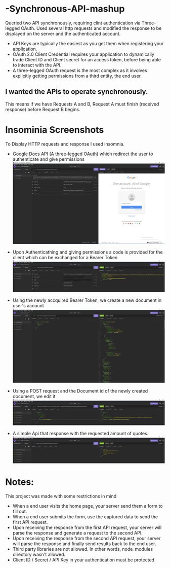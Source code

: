 # -Synchronous-API-mashup
Queried two API synchronously, requiring clint authentication via Three-legged OAuth. Used several http requests and modified the response to be displayed on the server and the authenticated account.



- API Keys are typically the easiest as you get them when registering your application.  
- OAuth 2.0 Client Credential requires your application to dynamically trade Client ID and Client secret for an access token, before being able to interact with the API. 
- A three-legged OAuth request is the most complex as it involves explicitly getting permissions from a third entity, the end user.


## I wanted the APIs to operate synchronously.

This means if we have Requests A and B, Request A must finish (received response) before Request B begins.

# Insominia Screenshots
To Display HTTP requests and response I used insomnia.


- Google Docs API (A three-legged OAuth) which redirect the user to authenticate and give permissions
![alt text](https://github.com/TalhaJ27/-Synchronous-API-mashup/blob/main/DOCS%20Oauth.png?raw=true)

- Upon Authenticathing and giving permissions a code is provided for the client which can be exchanged for a Bearer Token
![alt text](https://github.com/TalhaJ27/-Synchronous-API-mashup/blob/main/Code_to_Token.png?raw=true)

- Using the newly accquired Bearer Token, we create a new document in user's account
![alt text](https://github.com/TalhaJ27/-Synchronous-API-mashup/blob/main/Creating_Empty_Doc.png?raw=true)

- Using a POST request and the Document id of the newly created document, we edit it 
![alt text](https://github.com/TalhaJ27/-Synchronous-API-mashup/blob/main/Editing_new_Doc.png?raw=true)

- A simple Api that response with the requested amount of quotes.  
![alt text](https://github.com/TalhaJ27/-Synchronous-API-mashup/blob/main/2nd%20API.png?raw=true)


# Notes:
This project was made with some restrictions in mind
-  When a end user visits the home page, your server send them a form to fill out.
-  When a end user submits the form, use the captured data to send the first API request.
-  Upon receiving the response from the first API request, your server will  parse the response and generate a request to the second API.
-  Upon receiving the response from the second API request, your server will parse the response and finally send results back to the end user.
-  Third party libraries are not allowed. In other words, node_modules directory wasn't allowed.
-  Client ID / Secret / API Key in your authentication must be protected.

